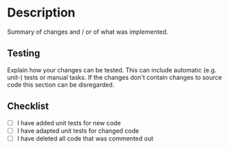 # Description

Summary of changes and / or of what was implemented.

## Testing

Explain how your changes can be tested.
This can include automatic (e.g. unit-) tests or manual tasks.
If the changes don't contain changes to source code this section can be disregarded.

## Checklist

- [ ] I have added unit tests for new code
- [ ] I have adapted unit tests for changed code
- [ ] I have deleted all code that was commented out
